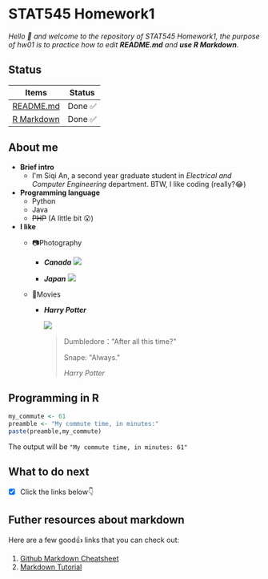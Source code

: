 # STAT545 Homework1
*Hello :raised_hands: and welcome to the repository of STAT545 Homework1, the purpose of hw01 is to practice how to edit **README.md** and **use R Markdown***.
## Status

|    **Items**    | **Status** |
|----------------|------------|
| [README.md](https://github.com/STAT545-UBC-students/hw01-Irissq28/blob/master/README.md) | Done :white_check_mark: |
| [R Markdown](https://github.com/STAT545-UBC-students/hw01-Irissq28/blob/master/R_markdown/hw001_Data_frame_exploration.rmd) | Done :white_check_mark: |
## About me
* **Brief intro**
  * I'm Siqi An, a second year graduate student in *Electrical and Computer Engineering* department. BTW, I like coding (really?:joy:)
* **Programming language**
  * Python
  * Java
  * ~~PHP~~ (A little bit :open_mouth:)
* **I like** 
  * :camera:Photography
    * ***Canada***
      ![](https://github.com/STAT545-UBC-students/hw01-Irissq28/blob/master/pic1.jpeg)
    
    * ***Japan***
      ![](https://github.com/STAT545-UBC-students/hw01-Irissq28/blob/master/pic2.JPG)
      
  * :movie_camera:Movies
  
    * ***Harry Potter***
      
      ![](https://github.com/STAT545-UBC-students/hw01-Irissq28/blob/master/c56621a3c3adc2f398de62768aa71645.gif)
      
      >Dumbledore："After all this time?" 
      >
      >Snape: "Always."
      >
      > *Harry Potter*
## Programming in R
```R
my_commute <- 61
preamble <- "My commute time, in minutes:"
paste(preamble,my_commute)
```
The output will be `"My commute time, in minutes: 61"` 
## What to do next
- [x] Click the links below:point_down:
## Futher resources about markdown
Here are a few good:+1: links that you can check out:
1. [Github Markdown Cheatsheet](https://guides.github.com/pdfs/markdown-cheatsheet-online.pdf)
2. [Markdown Tutorial](https://commonmark.org/help/tutorial/index.html)




